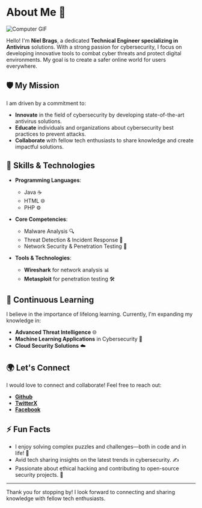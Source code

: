 # About Me 👋

![Computer GIF](https://giphy.com/embed/077i6AULCXc0FKTj9s)

Hello! I'm **Niel Brags**, a dedicated **Technical Engineer specializing in Antivirus** solutions. With a strong passion for cybersecurity, I focus on developing innovative tools to combat cyber threats and protect digital environments. My goal is to create a safer online world for users everywhere.

## 🛡️ My Mission
I am driven by a commitment to:
- **Innovate** in the field of cybersecurity by developing state-of-the-art antivirus solutions.
- **Educate** individuals and organizations about cybersecurity best practices to prevent attacks.
- **Collaborate** with fellow tech enthusiasts to share knowledge and create impactful solutions.

## 🔧 Skills & Technologies
- **Programming Languages**:  
  - Java ☕
  - HTML 🌐
  - PHP ⚙️

- **Core Competencies**:  
  - Malware Analysis 🔍
  - Threat Detection & Incident Response 🚨
  - Network Security & Penetration Testing 🔐

- **Tools & Technologies**:  
  - **Wireshark** for network analysis 📊
  - **Metasploit** for penetration testing 🛠️

## 🌱 Continuous Learning
I believe in the importance of lifelong learning. Currently, I'm expanding my knowledge in:
- **Advanced Threat Intelligence** 🌐
- **Machine Learning Applications** in Cybersecurity 🤖
- **Cloud Security Solutions** ☁️

## 🌍 Let's Connect
I would love to connect and collaborate! Feel free to reach out:
- **[Github](https://github.com/DaisukeRbb)**
- **[TwitterX](https://x.com/nielbrags)**
- **[Facebook](https://www.facebook.com/profile.php?id=100088948384732)**

## ⚡ Fun Facts
- I enjoy solving complex puzzles and challenges—both in code and in life! 🧩
- Avid tech sharing insights on the latest trends in cybersecurity. ✍️
- Passionate about ethical hacking and contributing to open-source security projects. 🔐

---

Thank you for stopping by! I look forward to connecting and sharing knowledge with fellow tech enthusiasts.
